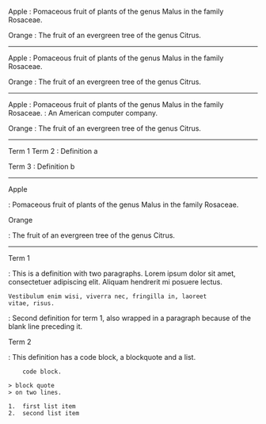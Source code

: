 ﻿Apple
:   Pomaceous fruit of plants of the genus Malus in
    the family Rosaceae.

Orange
:   The fruit of an evergreen tree of the genus Citrus.

----------------

Apple
:   Pomaceous fruit of plants of the genus Malus in
the family Rosaceae.

Orange
:   The fruit of an evergreen tree of the genus Citrus.

----------------

Apple
:   Pomaceous fruit of plants of the genus Malus in
    the family Rosaceae.
:   An American computer company.

Orange
:   The fruit of an evergreen tree of the genus Citrus.

-----------------------

Term 1
Term 2
:   Definition a

Term 3
:   Definition b

---------------------------

Apple

:   Pomaceous fruit of plants of the genus Malus in
    the family Rosaceae.

Orange

:    The fruit of an evergreen tree of the genus Citrus.

-----------------------

Term 1

:   This is a definition with two paragraphs. Lorem ipsum
    dolor sit amet, consectetuer adipiscing elit. Aliquam
    hendrerit mi posuere lectus.

    Vestibulum enim wisi, viverra nec, fringilla in, laoreet
    vitae, risus.

:   Second definition for term 1, also wrapped in a paragraph
    because of the blank line preceding it.

Term 2

:   This definition has a code block, a blockquote and a list.

        code block.

    > block quote
    > on two lines.

    1.  first list item
    2.  second list item
